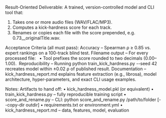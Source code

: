 Result-Oriented Deliverable: 
  A trained, version-controlled model and CLI tool that:
  1. Takes one or more audio files (WAV/FLAC/MP3).
  2. Computes a kick-hardness score for each track.
  3. Renames or copies each file with the score prepended, e.g. 0.73__originalTitle.wav.

Acceptance Criteria (all must pass):
  Accuracy – Spearman ρ ≥ 0.85 vs. expert rankings on a 100-track blind test.
  Filename output – For every processed file:  
    • Tool prefixes the score rounded to two decimals (0.00–1.00). 
  Reproducibility – Running python train_kick_hardness.py --seed 42 recreates model within ±0.02 ρ of published result. 
  Documentation – kick_hardness_report.md explains feature extraction (e.g., librosa), model architecture, hyper-parameters, and exact CLI usage examples.

Notes:
  Artifacts to hand off: 
    • kick_hardness_model.pkl (or equivalent)
    • train_kick_hardness.py – fully reproducible training script
    • score_and_rename.py – CLI: python score_and_rename.py /path/to/folder [--copy-dir outdir]
    • requirements.txt or environment.yml
    • kick_hardness_report.md – data, features, model, evaluation
